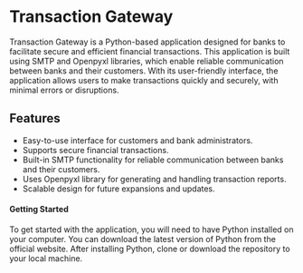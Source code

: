 # Transaction Gateway

Transaction Gateway is a Python-based application designed for banks to facilitate secure and efficient financial transactions. This application is built using SMTP and Openpyxl libraries, which enable reliable communication between banks and their customers. With its user-friendly interface, the application allows users to make transactions quickly and securely, with minimal errors or disruptions.

## Features

- Easy-to-use interface for customers and bank administrators.
- Supports secure financial transactions.
- Built-in SMTP functionality for reliable communication between banks and their customers.
- Uses Openpyxl library for generating and handling transaction reports.
- Scalable design for future expansions and updates.

#### Getting Started

To get started with the application, you will need to have Python installed on your computer. You can download the latest version of Python from the official website. After installing Python, clone or download the repository to your local machine.
